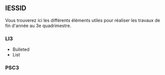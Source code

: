 ## IESSID

Vous trouverez ici les différents éléments utiles pour réaliser les travaux de fin d'année au 3e quadrimestre.

### LI3

- Bulleted
- List

### PSC3
